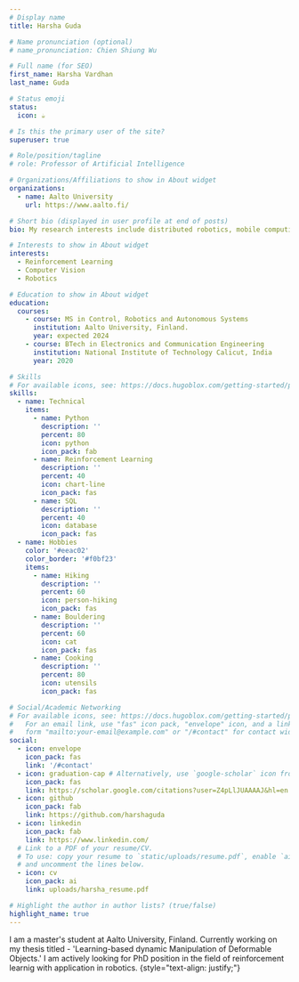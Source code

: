 ```yaml
---
# Display name
title: Harsha Guda

# Name pronunciation (optional)
# name_pronunciation: Chien Shiung Wu

# Full name (for SEO)
first_name: Harsha Vardhan 
last_name: Guda

# Status emoji
status:
  icon: ☕️

# Is this the primary user of the site?
superuser: true

# Role/position/tagline
# role: Professor of Artificial Intelligence

# Organizations/Affiliations to show in About widget
organizations:
  - name: Aalto University
    url: https://www.aalto.fi/

# Short bio (displayed in user profile at end of posts)
bio: My research interests include distributed robotics, mobile computing and programmable matter.

# Interests to show in About widget
interests:
  - Reinforcement Learning
  - Computer Vision
  - Robotics

# Education to show in About widget
education:
  courses:
    - course: MS in Control, Robotics and Autonomous Systems
      institution: Aalto University, Finland.
      year: expected 2024
    - course: BTech in Electronics and Communication Engineering
      institution: National Institute of Technology Calicut, India
      year: 2020

# Skills
# For available icons, see: https://docs.hugoblox.com/getting-started/page-builder/#icons
skills:
  - name: Technical
    items:
      - name: Python
        description: ''
        percent: 80
        icon: python
        icon_pack: fab
      - name: Reinforcement Learning
        description: ''
        percent: 40
        icon: chart-line
        icon_pack: fas
      - name: SQL
        description: ''
        percent: 40
        icon: database
        icon_pack: fas
  - name: Hobbies
    color: '#eeac02'
    color_border: '#f0bf23'
    items:
      - name: Hiking
        description: ''
        percent: 60
        icon: person-hiking
        icon_pack: fas
      - name: Bouldering
        description: ''
        percent: 60
        icon: cat
        icon_pack: fas
      - name: Cooking
        description: ''
        percent: 80
        icon: utensils
        icon_pack: fas

# Social/Academic Networking
# For available icons, see: https://docs.hugoblox.com/getting-started/page-builder/#icons
#   For an email link, use "fas" icon pack, "envelope" icon, and a link in the
#   form "mailto:your-email@example.com" or "/#contact" for contact widget.
social:
  - icon: envelope
    icon_pack: fas
    link: '/#contact'
  - icon: graduation-cap # Alternatively, use `google-scholar` icon from `ai` icon pack
    icon_pack: fas
    link: https://scholar.google.com/citations?user=Z4pLlJUAAAAJ&hl=en
  - icon: github
    icon_pack: fab
    link: https://github.com/harshaguda
  - icon: linkedin
    icon_pack: fab
    link: https://www.linkedin.com/
  # Link to a PDF of your resume/CV.
  # To use: copy your resume to `static/uploads/resume.pdf`, enable `ai` icons in `params.yaml`,
  # and uncomment the lines below.
  - icon: cv
    icon_pack: ai
    link: uploads/harsha_resume.pdf

# Highlight the author in author lists? (true/false)
highlight_name: true
---
```


I am a master's student at Aalto University, Finland. Currently working on my thesis titled - 'Learning-based dynamic Manipulation of Deformable Objects.' I am actively looking for PhD position in the field of reinforcement learnig with application in robotics. 
{style="text-align: justify;"}

